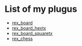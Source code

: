 # List of my plugus

- [rex_board](rex_board.html)
- [rex_board_hextx](rex_board_hextx.html)
- [rex_board_squaretx](rex_board_squaretx.html)
- [rex_chess](rex_chess.html)


